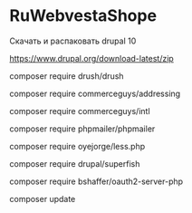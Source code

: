 # RuWebvestaShope

Скачать и распаковать drupal 10 

https://www.drupal.org/download-latest/zip



composer require drush/drush

composer require commerceguys/addressing

composer require commerceguys/intl

composer require phpmailer/phpmailer

composer require oyejorge/less.php

composer require drupal/superfish

composer require bshaffer/oauth2-server-php

composer update


